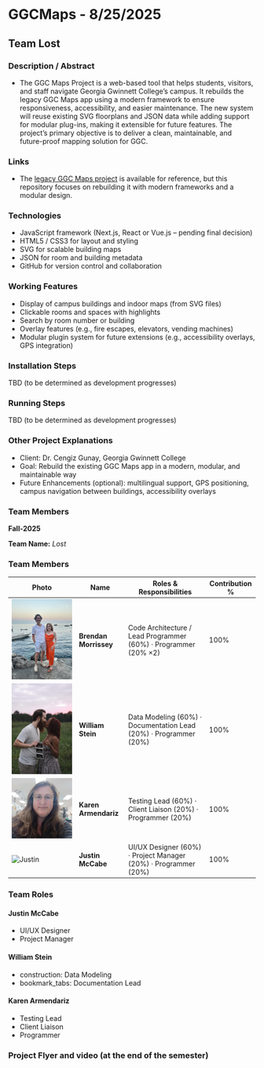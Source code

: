
# GGCMaps - 8/25/2025

## Team Lost

### Description / Abstract
  - The GGC Maps Project is a web-based tool that helps students, visitors, and staff navigate Georgia Gwinnett College’s campus. It rebuilds the legacy GGC Maps app using a modern framework to ensure responsiveness, accessibility, and easier maintenance. The new system will reuse existing SVG floorplans and JSON data while adding support for modular plug-ins, making it extensible for future features. The project’s primary objective is to deliver a clean, maintainable, and future-proof mapping solution for GGC.

### Links
 - The [legacy GGC Maps project](http://ggcmaps.com/#Campus) is available for reference, but this repository focuses on rebuilding it with modern frameworks and a modular design.

### Technologies
- JavaScript framework (Next.js, React or Vue.js – pending final decision)
- HTML5 / CSS3 for layout and styling
- SVG for scalable building maps
- JSON for room and building metadata
- GitHub for version control and collaboration

### Working Features
- Display of campus buildings and indoor maps (from SVG files)
- Clickable rooms and spaces with highlights
- Search by room number or building
- Overlay features (e.g., fire escapes, elevators, vending machines)
- Modular plugin system for future extensions (e.g., accessibility overlays, GPS integration) 

### Installation Steps
TBD (to be determined as development progresses)  

### Running Steps
TBD (to be determined as development progresses)  

### Other Project Explanations
- Client: Dr. Cengiz Gunay, Georgia Gwinnett College
- Goal: Rebuild the existing GGC Maps app in a modern, modular, and maintainable way
- Future Enhancements (optional): multilingual support, GPS positioning, campus navigation between buildings, accessibility overlays


### Team Members  
**Fall-2025**

**Team Name:** *Lost* 

### Team Members  

| Photo | Name              | Roles & Responsibilities                                                                 | Contribution % |
|-------|-------------------|-------------------------------------------------------------------------------------------|----------------|
| ![Brendan](../images/BrendanM.jpg) | **Brendan Morrissey** | Code Architecture / Lead Programmer (60%) · Programmer (20% ×2) | 100% |
| ![William](../images/will.jpg)    | **William Stein**     | Data Modeling (60%) · Documentation Lead (20%) · Programmer (20%) | 100% |
| ![Karen](../images/karen.jpg)     | **Karen Armendariz**  | Testing Lead (60%) · Client Liaison (20%) · Programmer (20%) | 100% |
| ![Justin](../images/justin.jpg)   | **Justin McCabe**     | UI/UX Designer (60%) · Project Manager (20%) · Programmer (20%) | 100% |

### Team Roles 

#### Justin McCabe
- UI/UX Designer
- Project Manager
#### William Stein
- construction: Data Modeling
- bookmark_tabs: Documentation Lead

#### Karen Armendariz
- Testing Lead
- Client Liaison
- Programmer

### Project Flyer and video (at the end of the semester)


